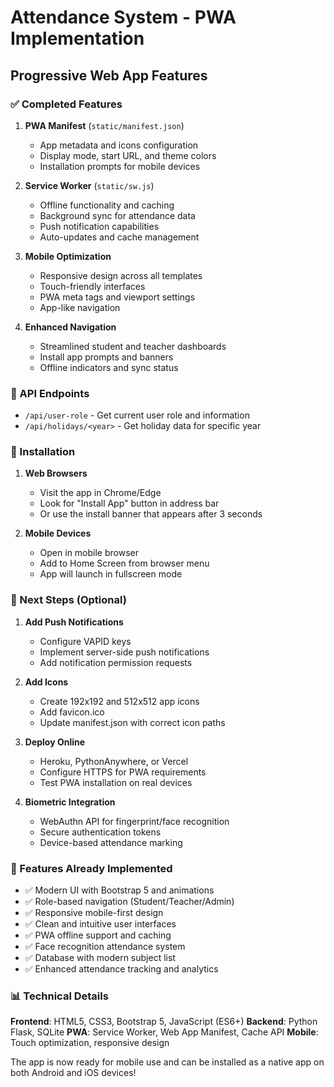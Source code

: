 # Attendance System - PWA Implementation

## Progressive Web App Features

### ✅ Completed Features

1. **PWA Manifest** (`static/manifest.json`)
   - App metadata and icons configuration
   - Display mode, start URL, and theme colors
   - Installation prompts for mobile devices

2. **Service Worker** (`static/sw.js`)
   - Offline functionality and caching
   - Background sync for attendance data
   - Push notification capabilities
   - Auto-updates and cache management

3. **Mobile Optimization**
   - Responsive design across all templates
   - Touch-friendly interfaces
   - PWA meta tags and viewport settings
   - App-like navigation

4. **Enhanced Navigation**
   - Streamlined student and teacher dashboards
   - Install app prompts and banners
   - Offline indicators and sync status

### 🔧 API Endpoints

- `/api/user-role` - Get current user role and information
- `/api/holidays/<year>` - Get holiday data for specific year

### 📱 Installation

1. **Web Browsers**
   - Visit the app in Chrome/Edge
   - Look for "Install App" button in address bar
   - Or use the install banner that appears after 3 seconds

2. **Mobile Devices**
   - Open in mobile browser
   - Add to Home Screen from browser menu
   - App will launch in fullscreen mode

### 🚀 Next Steps (Optional)

1. **Add Push Notifications**
   - Configure VAPID keys
   - Implement server-side push notifications
   - Add notification permission requests

2. **Add Icons**
   - Create 192x192 and 512x512 app icons
   - Add favicon.ico
   - Update manifest.json with correct icon paths

3. **Deploy Online**
   - Heroku, PythonAnywhere, or Vercel
   - Configure HTTPS for PWA requirements
   - Test PWA installation on real devices

4. **Biometric Integration**
   - WebAuthn API for fingerprint/face recognition
   - Secure authentication tokens
   - Device-based attendance marking

### 🎯 Features Already Implemented

- ✅ Modern UI with Bootstrap 5 and animations
- ✅ Role-based navigation (Student/Teacher/Admin)
- ✅ Responsive mobile-first design
- ✅ Clean and intuitive user interfaces
- ✅ PWA offline support and caching
- ✅ Face recognition attendance system
- ✅ Database with modern subject list
- ✅ Enhanced attendance tracking and analytics

### 📊 Technical Details

**Frontend**: HTML5, CSS3, Bootstrap 5, JavaScript (ES6+)
**Backend**: Python Flask, SQLite
**PWA**: Service Worker, Web App Manifest, Cache API
**Mobile**: Touch optimization, responsive design

The app is now ready for mobile use and can be installed as a native app on both Android and iOS devices!
